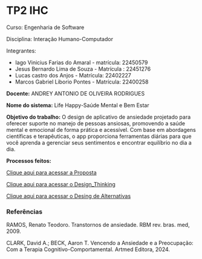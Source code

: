 # TP2 IHC
Curso: Engenharia de Software


Disciplina: Interação Humano-Computador

Integrantes:
* Iago Vinicius Farias do Amaral - matrícula: 22450579
* Jesus Bernardo Lima de Souza - Matrícula : 22451276
* Lucas castro dos Anjos - Matrícula: 22402227
* Marcos Gabriel Liborio Pontes - Matrícula: 22400258

**Docente:** ANDREY ANTONIO DE OLIVEIRA RODRIGUES

**Nome do sistema:** Life Happy-Saúde Mental e Bem Estar

**Objetivo do trabalho:** O design de aplicativo de ansiedade projetado para oferecer suporte no manejo de pessoas ansiosas, promovendo a saúde mental e emocional de forma prática e acessível. Com base em abordagens científicas e terapêuticas, o app proporciona ferramentas diárias para que você aprenda a gerenciar seus sentimentos e encontrar equilíbrio no dia a dia.

**Processos feitos:**

[Clique aqui para acessar a Proposta](https://github.com/Ghostdoce/IHC2/tree/main/docs/1.%20Proposta)


[Clique aqui para acessar o Design_Thinking](https://github.com/Ghostdoce/IHC2/tree/main/docs/2.%20Design_Thinking)

[Clique aqui para acessar o Desing de Alternativas](https://github.com/Ghostdoce/IHC2/tree/main/docs/3.%20Design_Alternativas)

###  Referências


RAMOS, Renato Teodoro. Transtornos de ansiedade. RBM rev. bras. med, 2009.

CLARK, David A.; BECK, Aaron T. Vencendo a Ansiedade e a Preocupação: Com a Terapia Cognitivo-Comportamental. Artmed Editora, 2024.

